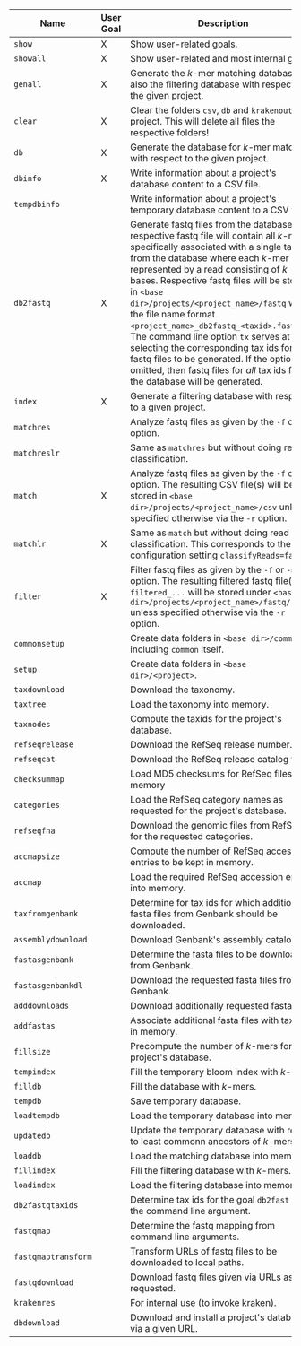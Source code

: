 |Name|User Goal|Description|
|-|-|-|
|`show`|X|Show user-related goals.|
|`showall`|X|Show user-related and most internal goals.|
|`genall`|X|Generate the *k*-mer matching database and also the filtering database with respect to the given project.|
|`clear`|X|Clear the folders `csv`, `db` and `krakenout`  of a project. This will delete all files the respective folders!|
|`db`|X|Generate the database for *k*-mer matching with respect to the given project.|
|`dbinfo`|X|Write information about a project's database content to a CSV file.|
|`tempdbinfo`||Write information about a project's temporary database content to a CSV file.|
|`db2fastq`|X|Generate fastq files from the database. A respective fastq file will contain all *k*-mers specifically associated with a single tax id from the database where each *k*-mer is represented by a read consisting of *k* bases. Respective fastq files will be stored in `<base dir>/projects/<project_name>/fastq` with the file name format `<project_name>_db2fastq_<taxid>.fastq.gz`. The command line option `tx` serves at selecting the corresponding tax ids for the fastq files to be generated. If the option is omitted, then fastq files for *all* tax ids from the database will be generated.|
|`index`|X|Generate a filtering database with respect to a given project.|
|`matchres`||Analyze fastq files as given by the `-f` or `-m` option.|
|`matchreslr`||Same as `matchres` but without doing read classification.|
|`match`|X|Analyze fastq files as given by the `-f` or `-m` option. The resulting CSV file(s) will be stored in `<base dir>/projects/<project_name>/csv` unless specified otherwise via the `-r` option.|
|`matchlr`|X|Same as `match` but without doing read classification. This corresponds to the configuration setting `classifyReads=false`.|
|`filter`|X|Filter fastq files as given by the `-f` or `-m` option. The resulting filtered fastq file(s) `filtered_...` will be stored under `<base dir>/projects/<project_name>/fastq/` unless specified otherwise via the `-r` option.|
|`commonsetup`||Create data folders in `<base dir>/common` including `common` itself.|
|`setup`||Create data folders in `<base dir>/<project>`.|
|`taxdownload`||Download the taxonomy.|
|`taxtree`||Load the taxonomy into memory.|
|`taxnodes`||Compute the taxids for the project's database.|
|`refseqrelease`||Download the RefSeq release number.|
|`refseqcat`||Download the RefSeq release catalog files.|
|`checksummap`||Load MD5 checksums for RefSeq files into memory|
|`categories`||Load the RefSeq category names as requested for the project's database.|
|`refseqfna`||Download the genomic files from RefSeq for the requested categories.|
|`accmapsize`||Compute the number of RefSeq accession entries to be kept in memory.|
|`accmap`||Load the required RefSeq accession entries into memory.|
|`taxfromgenbank`||Determine for tax ids for which additional fasta files from Genbank should be downloaded.|
|`assemblydownload`||Download Genbank's assembly catalog file.|
|`fastasgenbank`||Determine the fasta files to be downloaded from Genbank.|
|`fastasgenbankdl`||Download the requested fasta files from Genbank.|
|`adddownloads`||Download additionally requested fasta files.|
|`addfastas`||Associate additional fasta files with tax ids in memory.|
|`fillsize`||Precompute the number of *k*-mers for the project's database.|
|`tempindex`||Fill the temporary bloom index with *k*-mers.|
|`filldb`||Fill the database with *k*-mers.|
|`tempdb`||Save temporary database.|
|`loadtempdb`||Load the temporary database into memory.|
|`updatedb`||Update the temporary database with regard to least commonn ancestors of *k*-mers.|
|`loaddb`||Load the matching database into memory.|
|`fillindex`||Fill the filtering database with *k*-mers.|
|`loadindex`||Load the filtering database into memory.|
|`db2fastqtaxids`||Determine tax ids for the goal `db2fast` from the command line argument.|
|`fastqmap`||Determine the fastq mapping from command line arguments.|
|`fastqmaptransform`||Transform URLs of fastq files to be downloaded to local paths.|
|`fastqdownload`||Download fastq files given via URLs as requested.|
|`krakenres`||For internal use (to invoke kraken).|
|`dbdownload`||Download and install a project's database via a given URL.|
